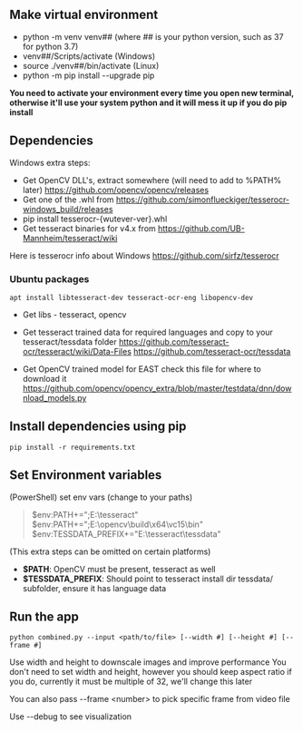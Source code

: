 
## Make virtual environment
- python -m venv venv## (where ## is your python version, such as 37 for python 3.7)
- venv##/Scripts/activate (Windows)
- source ./venv##/bin/activate (Linux)
- python -m pip install --upgrade pip

**You need to activate your environment every time you open new terminal, otherwise it'll use your system python and it will mess it up if you do pip install**


## Dependencies


Windows extra steps:

- Get OpenCV DLL's, extract somewhere (will need to add to %PATH% later)
https://github.com/opencv/opencv/releases
- Get one of the .whl from https://github.com/simonflueckiger/tesserocr-windows_build/releases
- pip install tesserocr-{wutever-ver}.whl
- Get tesseract binaries for v4.x from https://github.com/UB-Mannheim/tesseract/wiki

Here is tesserocr info about Windows https://github.com/sirfz/tesserocr



### Ubuntu packages 

    apt install libtesseract-dev tesseract-ocr-eng libopencv-dev


- Get libs - tesseract, opencv
- Get tesseract trained data for required languages and copy to your tesseract/tessdata folder https://github.com/tesseract-ocr/tesseract/wiki/Data-Files
https://github.com/tesseract-ocr/tessdata

- Get OpenCV trained model for EAST
check this file for where to download it
https://github.com/opencv/opencv_extra/blob/master/testdata/dnn/download_models.py

## Install dependencies using pip

    pip install -r requirements.txt

## Set Environment variables

(PowerShell) set env vars (change to your paths)  

> $env:PATH+=";E:\tesseract\"  
> $env:PATH+=";E:\opencv\build\x64\vc15\bin"  
> $env:TESSDATA_PREFIX+="E:\tesseract\tessdata"  


(This extra steps can be omitted on certain platforms)

- **$PATH**: OpenCV must be present, tesseract as well
- **$TESSDATA_PREFIX**: Should point to tesseract install dir tessdata/ subfolder, ensure it has language data


## Run the app

    python combined.py --input <path/to/file> [--width #] [--height #] [--frame #]

Use width and height to downscale images and improve performance
You don't need to set width and height, however you should keep aspect ratio if you do, currently it must be multiple of 32, we'll change this later

You can also pass --frame \<number\> to pick specific frame from video file

Use --debug to see visualization